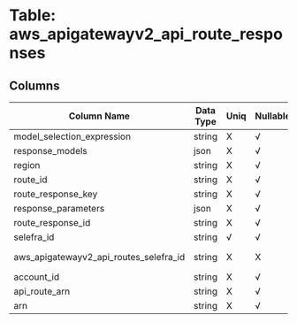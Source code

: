 # Table: aws_apigatewayv2_api_route_responses

## Columns 

|  Column Name   |  Data Type  | Uniq | Nullable | Description | 
|  ----  | ----  | ----  | ----  | ---- | 
| model_selection_expression | string | X | √ |  | 
| response_models | json | X | √ |  | 
| region | string | X | √ |  | 
| route_id | string | X | √ |  | 
| route_response_key | string | X | √ |  | 
| response_parameters | json | X | √ |  | 
| route_response_id | string | X | √ |  | 
| selefra_id | string | √ | √ | random id | 
| aws_apigatewayv2_api_routes_selefra_id | string | X | X | fk to aws_apigatewayv2_api_routes.selefra_id | 
| account_id | string | X | √ |  | 
| api_route_arn | string | X | √ |  | 
| arn | string | X | √ |  | 


